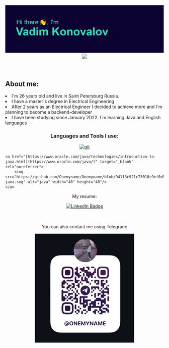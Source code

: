 <body>

  
<img src="https://github.com/Onemyname/Onemyname/blob/becc44e0f7a7990bfb80f7d6a4a517c3353dbd22/header.png"/>
<div id="header" align="center">
  <img src="https://media.giphy.com/media/M9gbBd9nbDrOTu1Mqx/giphy.gif" width="100"/>
</div>
<br>
</br>

<h2> About me: </h2>

  <p> 
  <li>I`m 26 years old and live in Saint Petersburg Russia.</li>
  <li> I have a master`s degree in Electrical Engineering</li>
  <li> After 2 years as an Electrical Engineer I decided to achieve more and I`m planning to become a backend-developer </li>
  <li> I have been studying since January 2022. I`m learning Java and English languages </li>
  </p>

<h3 align="center">Languages and Tools I use:</h3>
<p align="center">
<!-- GIT -->
    <a href="https://git-scm.com/" target="_blank" rel="noreferrer">
        <img src="https://www.vectorlogo.zone/logos/git-scm/git-scm-icon.svg" alt="git" width="40" height="40"/>
    </a>
    
 <!-- Java -->
    <a href="[https://www.oracle.com/java/technologies/introduction-to-java.html](https://www.oracle.com/java/)" target="_blank" rel="noreferrer">
        <img src="https://github.com/Onemyname/Onemyname/blob/94113c921c73018c9ef0d5d626f4a5c40ebd83dc/icons8-java.svg" alt="java" width="40" height="40"/>
    </a>   
   </p>
    
<p align="center"> My resume:</p>
<div  align="center">
  <a href="https://www.linkedin.com/in/vadim-konovalov-3b3793230/">
    <img src="https://img.shields.io/badge/LinkedIn-blue?style=for-the-badge&logo=linkedin&logoColor=white" alt="LinkedIn Badge"/>
  </a>
</div>

<div align = "center">

  <br>
  </br>

  <p class = "text">You can also contact me using Telegram:</p>
  <a href=https://t.me/onemyname>
  <img src="https://github.com/Onemyname/Onemyname/blob/e822acd132efd26a1b664fa86a6bf2a2b8307b17/Githubteleg.jpg"></a>
  </div>





</body>




